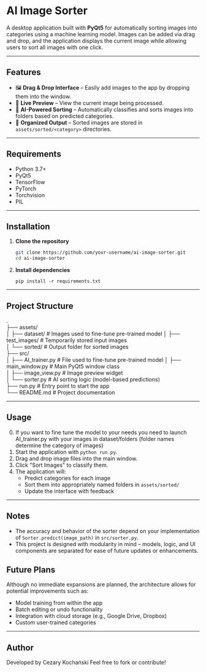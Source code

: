 # AI Image Sorter

A desktop application built with **PyQt5** for automatically sorting images into categories using a machine learning model. Images can be added via drag and drop, and the application displays the current image while allowing users to sort all images with one click.

---

## Features

- 🖼️ **Drag & Drop Interface** – Easily add images to the app by dropping them into the window.
- 📸 **Live Preview** – View the current image being processed.
- 🧠 **AI-Powered Sorting** – Automatically classifies and sorts images into folders based on predicted categories.
- 📁 **Organized Output** – Sorted images are stored in `assets/sorted/<category>` directories.

---

## Requirements

- Python 3.7+
- PyQt5
- TensorFlow
- PyTorch
- Torchvision
- PIL

---

## Installation

1. **Clone the repository**
   ```bash
   git clone https://github.com/your-username/ai-image-sorter.git
   cd ai-image-sorter
   ```

2. **Install dependencies**
   ```
   pip install -r requirements.txt
   ```

---

## Project Structure

.  
├── assets/  
│   ├── dataset/           # Images used to fine-tune pre-trained model
│   ├── test_images/       # Temporarily stored input images  
│   └── sorted/            # Output folder for sorted images  
├── src/  
│   ├── AI_trainer.py      # File used to fine-tune pre-trained model
│   ├── main_window.py     # Main PyQt5 window class  
│   ├── image_view.py      # Image preview widget  
│   └── sorter.py          # AI sorting logic (model-based predictions)  
├── run.py                 # Entry point to start the app  
└── README.md              # Project documentation  

---

## Usage

0. If you want to fine tune the model to your needs you need to launch AI_trainer.py with your images in dataset/folders (folder names determine the category of images)
1. Start the application with `python run.py`.  
2. Drag and drop image files into the main window.  
3. Click "Sort Images" to classify them.  
4. The application will:  
   - Predict categories for each image  
   - Sort them into appropriately named folders in `assets/sorted/`  
   - Update the interface with feedback  

---

## Notes

- The accuracy and behavior of the sorter depend on your implementation of `Sorter.predict(image_path)` in `src/sorter.py`.  
- This project is designed with modularity in mind – models, logic, and UI components are separated for ease of future updates or enhancements.  


## Future Plans

Although no immediate expansions are planned, the architecture allows for potential improvements such as:

- Model training from within the app  
- Batch editing or undo functionality  
- Integration with cloud storage (e.g., Google Drive, Dropbox)  
- Custom user-trained categories  

---

## Author

Developed by Cezary Kochański
Feel free to fork or contribute!
